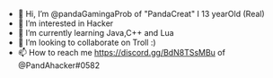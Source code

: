 - 👋 Hi, I’m @pandaGamingaProb of "PandaCreat" I 13 yearOld (Real)
- 👀 I’m interested in Hacker
- 🌱 I’m currently learning Java,C++ and Lua
- 💞️ I’m looking to collaborate on Troll :)
- 📫 How to reach me https://discord.gg/BdN8TSsMBu of @PandAhacker#0582

<!---
PandaHacker-i Only a Design ModMenu
And in Devloper of FerestZ and LeminoxX
I genuis in science and music
Thanks :)
--->
